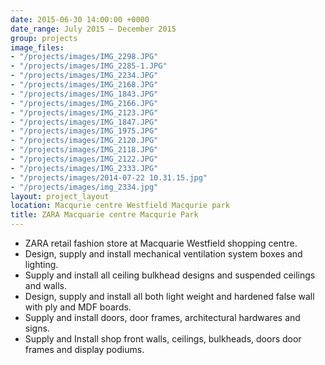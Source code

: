 ```yaml
---
date: 2015-06-30 14:00:00 +0000
date_range: July 2015 – December 2015
group: projects
image_files:
- "/projects/images/IMG_2298.JPG"
- "/projects/images/IMG_2285-1.JPG"
- "/projects/images/IMG_2234.JPG"
- "/projects/images/IMG_2168.JPG"
- "/projects/images/IMG_1843.JPG"
- "/projects/images/IMG_2166.JPG"
- "/projects/images/IMG_2123.JPG"
- "/projects/images/IMG_1847.JPG"
- "/projects/images/IMG_1975.JPG"
- "/projects/images/IMG_2120.JPG"
- "/projects/images/IMG_2118.JPG"
- "/projects/images/IMG_2122.JPG"
- "/projects/images/IMG_2333.JPG"
- "/projects/images/2014-07-22 10.31.15.jpg"
- "/projects/images/img_2334.jpg"
layout: project_layout
location: Macqurie centre Westfield Macqurie park
title: ZARA Macquarie centre Macqurie Park
---
```

* ZARA retail fashion store at Macquarie Westfield shopping centre.
* Design, supply and install mechanical ventilation system boxes and lighting.
* Supply and install all ceiling bulkhead designs and suspended ceilings and walls.
* Design, supply and install all both light weight and hardened false wall with ply and MDF boards.
* Supply and install doors, door frames, architectural hardwares and signs.
* Supply and Install shop front walls, ceilings, bulkheads, doors door frames and display podiums.